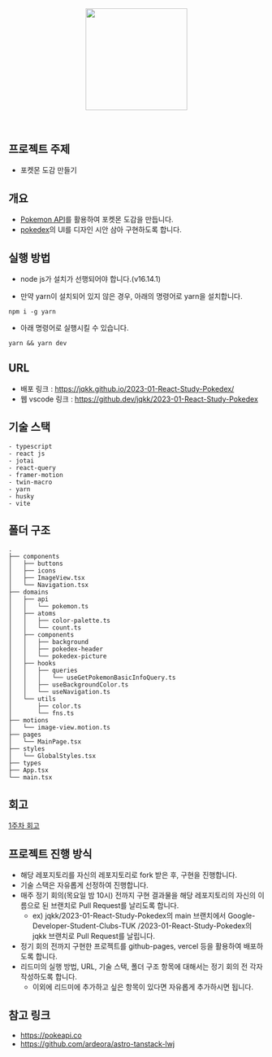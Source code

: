 <div align="middle" style="margin-bottom: 60px">
  <img src="https://assets.pokemon.com/assets/cms2/img/pokedex/full/007.png" width="200">
</div>
  
## 프로젝트 주제
- 포켓몬 도감 만들기

## 개요

- [Pokemon API](https://pokeapi.co/)를 활용하여 포켓몬 도감을 만듭니다.
- [pokedex](https://lwj.aryandeora.com/pokedex-complete)의 UI를 디자인 시안 삼아 구현하도록 합니다.

## 실행 방법

- node js가 설치가 선행되어야 합니다.(v16.14.1)

- 만약 yarn이 설치되어 있지 않은 경우, 아래의 명령어로 yarn을 설치합니다.

```shell
npm i -g yarn
```

- 아래 명령어로 실행시킬 수 있습니다.

```shell
yarn && yarn dev
```

## URL

- 배포 링크 : https://jqkk.github.io/2023-01-React-Study-Pokedex/
- 웹 vscode 링크 : https://github.dev/jqkk/2023-01-React-Study-Pokedex

## 기술 스택

```
- typescript
- react js
- jotai
- react-query
- framer-motion
- twin-macro
- yarn
- husky
- vite
```

## 폴더 구조

```
.
├── components
│   ├── buttons
│   ├── icons
│   ├── ImageView.tsx
│   └── Navigation.tsx
├── domains
│   ├── api
│   │   └── pokemon.ts
│   ├── atoms
│   │   ├── color-palette.ts
│   │   └── count.ts
│   ├── components
│   │   ├── background
│   │   ├── pokedex-header
│   │   └── pokedex-picture
│   ├── hooks
│   │   ├── queries
│   │   │   └── useGetPokemonBasicInfoQuery.ts
│   │   ├── useBackgroundColor.ts
│   │   └── useNavigation.ts
│   └── utils
│       ├── color.ts
│       └── fns.ts
├── motions
│   └── image-view.motion.ts
├── pages
│   └── MainPage.tsx
├── styles
│   └── GlobalStyles.tsx
├── types
├── App.tsx
└── main.tsx
```

## 회고

[1주차 회고](./docs/1주차.md)

## 프로젝트 진행 방식

- 해당 레포지토리를 자신의 레포지토리로 fork 받은 후, 구현을 진행합니다.
- 기술 스택은 자유롭게 선정하여 진행합니다.
- 매주 정기 회의(목요일 밤 10시) 전까지 구현 결과물을 해당 레포지토리의 자신의 이름으로 된 브랜치로 Pull Request를 날리도록 합니다.
  - ex) jqkk/2023-01-React-Study-Pokedex의 main 브랜치에서 Google-Developer-Student-Clubs-TUK
    /2023-01-React-Study-Pokedex의 jqkk 브랜치로 Pull Request를 날립니다.
- 정기 회의 전까지 구현한 프로젝트를 github-pages, vercel 등을 활용하여 배포하도록 합니다.
- 리드미의 실행 방법, URL, 기술 스택, 폴더 구조 항목에 대해서는 정기 회의 전 각자 작성하도록 합니다.
  - 이외에 리드미에 추가하고 싶은 항목이 있다면 자유롭게 추가하시면 됩니다.

## 참고 링크

- https://pokeapi.co
- https://github.com/ardeora/astro-tanstack-lwj
